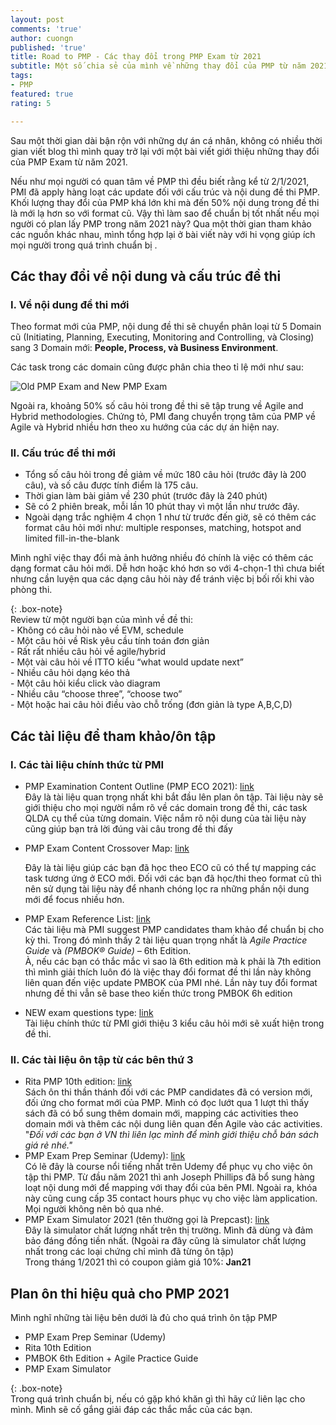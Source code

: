 ```yaml
---
layout: post
comments: 'true'
author: cuongn
published: 'true'
title: Road to PMP - Các thay đổi trong PMP Exam từ 2021
subtitle: Một số chia sẻ của mình về những thay đổi của PMP từ năm 2021
tags:
- PMP
featured: true
rating: 5

---
```

Sau một thời gian dài bận rộn với những dự án cá nhân, không có nhiều thời gian viết blog thì mình quay trở lại với một bài viết giới thiệu những thay đổi của PMP Exam từ năm 2021. 

Nếu như mọi người có quan tâm về PMP thì đều biết rằng kể từ 2/1/2021, PMI đã apply hàng loạt các update đối với cấu trúc và nội dung đề thi PMP. Khối lượng thay đổi của PMP khá lớn khi mà đến 50% nội dung trong đề thi là mới lạ hơn so với format cũ. Vậy thì làm sao để chuẩn bị tốt nhất nếu mọi người có plan lấy PMP trong năm 2021 này? Qua một thời gian tham khảo các nguồn khác nhau, mình tổng hợp lại ở bài viết này với hi vọng giúp ích mọi người trong quá trình chuẩn bị .

## Các thay đổi về nội dung và cấu trúc đề thi

### I. Về nội dung đề thi mới

Theo format mới của PMP, nội dung đề thi sẽ chuyển phân loại từ 5 Domain cũ (Initiating, Planning, Executing, Monitoring and Controlling, và Closing) sang 3 Domain mới: **People, Process, và Business Environment**.

Các task trong các domain cũng được phân chia theo tỉ lệ mới như sau:

![Old PMP Exam and New PMP Exam](https://www.greycampus.com/rails/active_storage/blobs/eyJfcmFpbHMiOnsibWVzc2FnZSI6IkJBaHBBb2V4IiwiZXhwIjpudWxsLCJwdXIiOiJibG9iX2lkIn19--73999ac8fc5ad48b1fde078dbd389d1a2d2e8043/download%20(12).jpg)

Ngoài ra, khoảng 50% số câu hỏi trong đề thi sẽ tập trung về Agile and Hybrid methodologies. Chứng tỏ, PMI đang chuyển trọng tâm của PMP về Agile và Hybrid nhiều hơn theo xu hướng của các dự án hiện nay.

### II. Cấu trúc đề thi mới

* Tổng số câu hỏi trong đề giảm về mức 180 câu hỏi (trước đây là 200 câu), và số câu được tính điểm là 175 câu.
* Thời gian làm bài giảm về 230 phút (trước đây là 240 phút)
* Sẽ có 2 phiên break, mỗi lần 10 phút thay vì một lần như trước đây.
* Ngoài dạng trắc nghiệm 4 chọn 1 như từ trước đến giờ, sẽ có thêm các format câu hỏi mới như: multiple responses, matching, hotspot and limited fill-in-the-blank

Mình nghĩ việc thay đổi mà ảnh hưởng nhiều đó chính là việc có thêm các dạng format câu hỏi mới. Dễ hơn hoặc khó hơn so với 4-chọn-1 thì chưa biết nhưng cần luyện qua các dạng câu hỏi này để tránh việc bị bối rối khi vào phòng thi.

{: .box-note}  
Review từ một người bạn của mình về đề thi:  
\- Không có câu hỏi nào về EVM, schedule   
\- Một câu hỏi về Risk yêu cầu tính toán đơn giản  
\- Rất rất nhiều câu hỏi về agile/hybrid  
\- Một vài câu hỏi về ITTO kiểu “what would update next”  
\- Nhiều câu hỏi dạng kéo thả  
\- Một câu hỏi kiểu click vào diagram  
\- Nhiều câu “choose three”, “choose two”   
\- Một hoặc hai câu hỏi điều vào chỗ trống (đơn giản là type A,B,C,D)

## Các tài liệu để tham khảo/ôn tập

### I. Các tài liệu chính thức từ PMI

* PMP Examination Content Outline (PMP ECO 2021): [link](https://www.pmi.org/-/media/pmi/documents/public/pdf/certifications/pmp-examination-content-outline.pdf)  
  Đây là tài liệu quan trọng nhất khi bắt đầu lên plan ôn tập. Tài liệu này sẽ giới thiệu cho mọi người nắm rõ về các domain trong đề thi, các task QLDA cụ thể của từng domain. Việc nắm rõ nội dung của tài liệu này cũng giúp bạn trả lời đúng vài câu trong đề thi đấy
* PMP Exam Content Crossover Map: [link](https://www.pmi.org/-/media/pmi/documents/public/pdf/certifications/pmp-exam-content-crossover-map-2020.pdf)

  Đây là tài liệu giúp các bạn đã học theo ECO cũ có thể tự mapping các task tương ứng ở ECO mới. Đối với các bạn đã học/thi theo format cũ thì nên sử dụng tài liệu này để nhanh chóng lọc ra những phần nội dung mới để focus nhiều hơn.
* PMP Exam Reference List: [link](https://www.pmi.org/certifications/project-management-pmp/earn-the-pmp/pmp-exam-preparation/pmp-reference-list)  
  Các tài liệu mà PMI suggest PMP candidates tham khảo để chuẩn bị cho kỳ thi. Trong đó mình thấy 2 tài liệu quan trọng nhất là _Agile Practice Guide_ và _(PMBOK® Guide) –_ 6th Edition.  
  À, nếu các bạn có thắc mắc vì sao là 6th edition mà k phải là 7th edition thì mình giải thích luôn đó là việc thay đổi format đề thi lần này không liên quan đến việc update PMBOK của PMI nhé. Lần này tuy đổi format nhưng đề thi vẫn sẽ base theo kiến thức trong PMBOK 6h edition
* NEW exam questions type: [link](https://www.pmi.org/-/media/pmi/documents/public/pdf/certifications/prototype-exam-questions.pdf)  
  Tài liệu chính thức từ PMI giới thiệu 3 kiểu câu hỏi mới sẽ xuất hiện trong đề thi.

### II. Các tài liệu ôn tập từ các bên thứ 3

* Rita PMP 10th edition: [link](https://store.rmcproject.com/pmp-exam-prep-tenth-edition)  
  Sách ôn thi thần thánh đối với các PMP candidates đã có version mới, đối ứng cho format mới của PMP. Mình có đọc lướt qua 1 lượt thì thấy sách đã có bổ sung thêm domain mới, mapping các activities theo domain mới và thêm các nội dung liên quan đến Agile vào các activities.  
  "_Đối với các bạn ở VN thì liên lạc mình để mình giới thiệu chỗ bán sách giá rẻ nhé."_
* PMP Exam Prep Seminar (Udemy): [link ](https://www.udemy.com/course/pmp-pmbok6-35-pdus/)  
  Có lẽ đây là course nổi tiếng nhất trên Udemy để phục vụ cho việc ôn tập thi PMP. Từ đầu năm 2021 thì anh Joseph Phillips đã bổ sung hàng loạt nội dung mới để mapping với thay đổi của bên PMI. Ngoài ra, khóa này cũng cung cấp 35 contact hours phục vụ cho việc làm application. Mọi người không nên bỏ qua nhé.
* PMP Exam Simulator 2021 (tên thường gọi là Prepcast): [link](https://www.pm-exam-simulator.com/pmp-exam-simulator)  
  Đây là simulator chất lượng nhất trên thị trường. Mình đã dùng và đảm bảo đáng đồng tiền nhất. (Ngoài ra đây cũng là simulator chất lượng nhất trong các loại chứng chỉ mình đã từng ôn tập)  
  Trong tháng 1/2021 thì có coupon giảm giá 10%: **Jan21**

## Plan ôn thi hiệu quả cho PMP 2021

Mình nghĩ những tài liệu bên dưới là đủ cho quá trình ôn tập PMP

* PMP Exam Prep Seminar (Udemy)
* Rita 10th Edition
* PMBOK 6th Edition + Agile Practice Guide
* PMP Exam Simulator

{: .box-note}  
Trong quá trình chuẩn bị, nếu có gặp khó khăn gì thì hãy cứ liên lạc cho mình. Mình sẽ cố gắng giải đáp các thắc mắc của các bạn.

